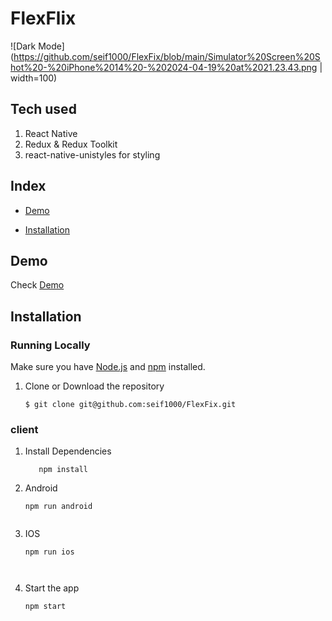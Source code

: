 # FlexFlix
![Dark Mode](https://github.com/seif1000/FlexFix/blob/main/Simulator%20Screen%20Shot%20-%20iPhone%2014%20-%202024-04-19%20at%2021.23.43.png | width=100)

## Tech used 

1. React Native
2. Redux & Redux Toolkit
3. react-native-unistyles for styling


## Index
+ [Demo](#demo)

+ [Installation](#installation)

## Demo<a name="demo"></a>
Check [Demo](https://lablabee-de5bc.web.app/)




## Installation<a name="installation"></a>
### Running Locally
Make sure you have [Node.js](https://nodejs.org/) and [npm](https://www.npmjs.com/) installed.

 
1. Clone or Download the repository

	```
	$ git clone git@github.com:seif1000/FlexFix.git
	
	```

### client 
1. Install Dependencies
	```
	   npm install 
	```

2. Android
	```
 	npm run android

 
3. IOS
	```
 	npm run ios

 

4. Start the app
	```
 	npm start

        



	




